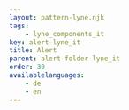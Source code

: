 ```yaml
---
layout: pattern-lyne.njk
tags: 
    - lyne_components_it
key: alert-lyne_it
title: Alert
parent: alert-folder-lyne_it
order: 30
availablelanguages: 
    - de
    - en
---
```

